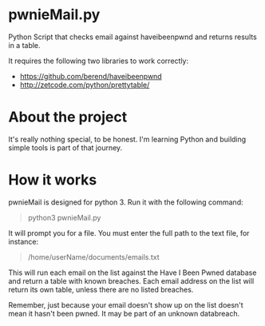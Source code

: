 # pwnieMail.py
Python Script that checks email against haveibeenpwnd and returns results in a table.

It requires the following two libraries to work correctly:
 - https://github.com/berend/haveibeenpwnd
 - http://zetcode.com/python/prettytable/

# About the project
It's really nothing special, to be honest. I'm learning Python and building simple tools is part of that journey.


# How it works
pwnieMail is designed for python 3.
Run it with the following command:
> python3 pwnieMail.py

It will prompt you for a file. You must enter the full path to the text file, for instance:
> /home/userName/documents/emails.txt

This will run each email on the list against the Have I Been Pwned database and return a table with known breaches. Each email address on the list will return its own table, unless there are no listed breaches.

Remember, just because your email doesn't show up on the list doesn't mean it hasn't been pwned. It may be part of an unknown databreach.
